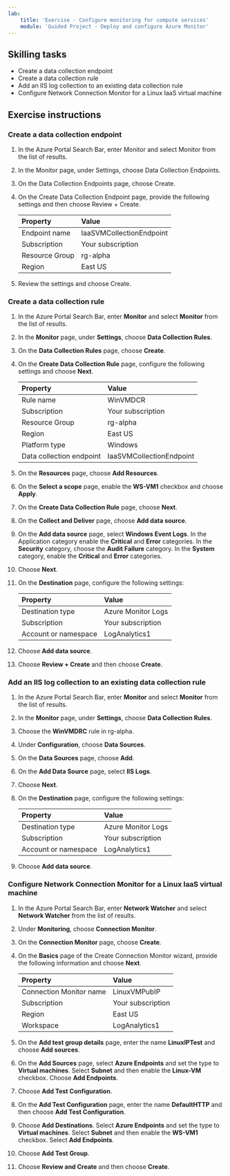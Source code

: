 ```yaml
---
lab:
    title: 'Exercise - Configure monitoring for compute services'
    module: 'Guided Project - Deploy and configure Azure Monitor'
---
```


## Skilling tasks

- Create a data collection endpoint
- Create a data collection rule
- Add an IIS log collection to an existing data collection rule
- Configure Network Connection Monitor for a Linux IaaS virtual machine

## Exercise instructions

### Create a data collection endpoint

1. In the Azure Portal Search Bar, enter Monitor and select Monitor from the list of results.
1. In the Monitor page, under Settings, choose Data Collection Endpoints.
1. On the Data Collection Endpoints page, choose Create.
1. On the Create Data Collection Endpoint page, provide the following settings and then choose Review + Create.

    | Property | Value    |
    |:---------|:---------|
    | Endpoint name  | IaaSVMCollectionEndpoint   |
    | Subscription	| Your subscription  |
    | Resource Group	| rg-alpha  |
    | Region	| East US  |

5. Review the settings and choose Create.

### Create a data collection rule

1. In the Azure Portal Search Bar, enter **Monitor** and select **Monitor** from the list of results.
1. In the **Monitor** page, under **Settings**, choose **Data Collection Rules**.
1. On the **Data Collection Rules** page, choose **Create**.
1. On the **Create Data Collection Rule** page, configure the following settings and choose **Next**.

    | Property | Value    |
    |:---------|:---------|
    | Rule name  | WinVMDCR   |
    | Subscription  | Your subscription   |
    | Resource Group	| rg-alpha  |
    | Region	| East US  |
    | Platform type	| Windows  |
    | Data collection endpoint 	| IaaSVMCollectionEndpoint   |

5. On the **Resources** page, choose **Add Resources**.
1. On the **Select a scope** page, enable the **WS-VM1** checkbox and choose **Apply**.
1. On the **Create Data Collection Rule** page, choose **Next**.
1. On the **Collect and Deliver** page, choose **Add data source**.
1. On the **Add data source** page, select **Windows Event Logs**. In the Application category enable the **Critical** and **Error** categories. In the **Security** category, choose the **Audit Failure** category. In the **System** category, enable the **Critical** and **Error** categories. 
1. Choose **Next**.
1. On the **Destination** page, configure the following settings:

    | Property | Value    |
    |:---------|:---------|
    | Destination type  | Azure Monitor Logs   |
    | Subscription  | Your subscription   |
    | Account or namespace	| LogAnalytics1  |

12. Choose **Add data source**.
1. Choose **Review + Create** and then choose **Create**.


### Add an IIS log collection to an existing data collection rule

1. In the Azure Portal Search Bar, enter **Monitor** and select **Monitor** from the list of results.
1. In the **Monitor** page, under **Settings**, choose **Data Collection Rules**.
1. Choose the **WinVMDRC** rule in rg-alpha.
1. Under **Configuration**, choose **Data Sources**.
1. On the **Data Sources** page, choose **Add**.
1. On the **Add Data Source** page, select **IIS Logs**.
1. Choose **Next**.
1. On the **Destination** page, configure the following settings:

    | Property | Value    |
    |:---------|:---------|
    | Destination type  | Azure Monitor Logs   |
    | Subscription  | Your subscription   |
    | Account or namespace	| LogAnalytics1  |

9. Choose **Add data source**.

### Configure Network Connection Monitor for a Linux IaaS virtual machine

1. In the Azure Portal Search Bar, enter **Network Watcher** and select **Network Watcher** from the list of results.
1. Under **Monitoring**, choose **Connection Monitor**.
1. On the **Connection Monitor** page, choose **Create**.
1. On the **Basics** page of the Create Connection Monitor wizard, provide the following information and choose **Next**.

    | Property | Value    |
    |:---------|:---------|
    | Connection Monitor name  | LinuxVMPubIP   |
    | Subscription  | Your subscription   |
    | Region	| East US  |
    | Workspace	| LogAnalytics1  |

5. On the **Add test group details** page, enter the name **LinuxIPTest** and choose **Add sources**.
1. On the **Add Sources** page, select **Azure Endpoints** and set the type to **Virtual machines**. Select **Subnet** and then enable the **Linux-VM** checkbox. Choose **Add Endpoints**.
1. Choose **Add Test Configuration**. 
1. On the **Add Test Configuration** page, enter the name **DefaultHTTP** and then choose **Add Test Configuration**.
1. Choose **Add Destinations**. Select **Azure Endpoints** and set the type to **Virtual machines**. Select **Subnet** and then enable the **WS-VM1** checkbox. Select **Add Endpoints**.
1. Choose **Add Test Group**.
1. Choose **Review and Create** and then choose **Create**.
